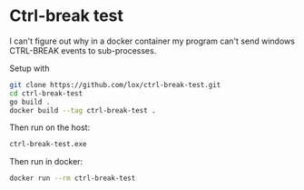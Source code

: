 Ctrl-break test
===============

I can't figure out why in a docker container my program can't send windows CTRL-BREAK events to sub-processes.

Setup with

```bash
git clone https://github.com/lox/ctrl-break-test.git
cd ctrl-break-test
go build .
docker build --tag ctrl-break-test .
```

Then run on the host:

```bash
ctrl-break-test.exe
```

Then run in docker:

```bash
docker run --rm ctrl-break-test
```
